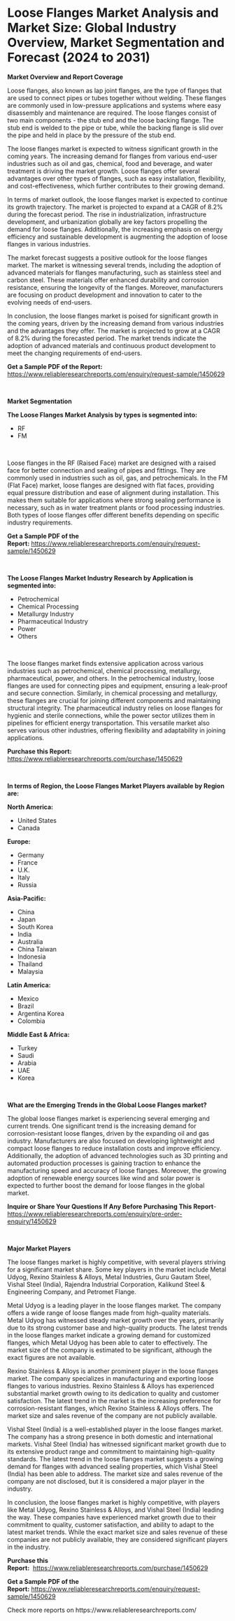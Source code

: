 <p><h1>Loose Flanges Market Analysis and Market Size: Global Industry Overview, Market Segmentation and Forecast (2024 to 2031)</h1></p><p><strong>Market Overview and Report Coverage</strong></p>
<p><p>Loose flanges, also known as lap joint flanges, are the type of flanges that are used to connect pipes or tubes together without welding. These flanges are commonly used in low-pressure applications and systems where easy disassembly and maintenance are required. The loose flanges consist of two main components - the stub end and the loose backing flange. The stub end is welded to the pipe or tube, while the backing flange is slid over the pipe and held in place by the pressure of the stub end.</p><p>The loose flanges market is expected to witness significant growth in the coming years. The increasing demand for flanges from various end-user industries such as oil and gas, chemical, food and beverage, and water treatment is driving the market growth. Loose flanges offer several advantages over other types of flanges, such as easy installation, flexibility, and cost-effectiveness, which further contributes to their growing demand.</p><p>In terms of market outlook, the loose flanges market is expected to continue its growth trajectory. The market is projected to expand at a CAGR of 8.2% during the forecast period. The rise in industrialization, infrastructure development, and urbanization globally are key factors propelling the demand for loose flanges. Additionally, the increasing emphasis on energy efficiency and sustainable development is augmenting the adoption of loose flanges in various industries.</p><p>The market forecast suggests a positive outlook for the loose flanges market. The market is witnessing several trends, including the adoption of advanced materials for flanges manufacturing, such as stainless steel and carbon steel. These materials offer enhanced durability and corrosion resistance, ensuring the longevity of the flanges. Moreover, manufacturers are focusing on product development and innovation to cater to the evolving needs of end-users.</p><p>In conclusion, the loose flanges market is poised for significant growth in the coming years, driven by the increasing demand from various industries and the advantages they offer. The market is projected to grow at a CAGR of 8.2% during the forecasted period. The market trends indicate the adoption of advanced materials and continuous product development to meet the changing requirements of end-users.</p></p>
<p><strong>Get a Sample PDF of the Report:</strong> <a href="https://www.reliableresearchreports.com/enquiry/request-sample/1450629">https://www.reliableresearchreports.com/enquiry/request-sample/1450629</a></p>
<p>&nbsp;</p>
<p><strong>Market Segmentation</strong></p>
<p><strong>The Loose Flanges Market Analysis by types is segmented into:</strong></p>
<p><ul><li>RF</li><li>FM</li></ul></p>
<p>&nbsp;</p>
<p><p>Loose flanges in the RF (Raised Face) market are designed with a raised face for better connection and sealing of pipes and fittings. They are commonly used in industries such as oil, gas, and petrochemicals. In the FM (Flat Face) market, loose flanges are designed with flat faces, providing equal pressure distribution and ease of alignment during installation. This makes them suitable for applications where strong sealing performance is necessary, such as in water treatment plants or food processing industries. Both types of loose flanges offer different benefits depending on specific industry requirements.</p></p>
<p><strong>Get a Sample PDF of the Report:</strong>&nbsp;<a href="https://www.reliableresearchreports.com/enquiry/request-sample/1450629">https://www.reliableresearchreports.com/enquiry/request-sample/1450629</a></p>
<p>&nbsp;</p>
<p><strong>The Loose Flanges Market Industry Research by Application is segmented into:</strong></p>
<p><ul><li>Petrochemical</li><li>Chemical Processing</li><li>Metallurgy Industry</li><li>Pharmaceutical Industry</li><li>Power</li><li>Others</li></ul></p>
<p>&nbsp;</p>
<p><p>The loose flanges market finds extensive application across various industries such as petrochemical, chemical processing, metallurgy, pharmaceutical, power, and others. In the petrochemical industry, loose flanges are used for connecting pipes and equipment, ensuring a leak-proof and secure connection. Similarly, in chemical processing and metallurgy, these flanges are crucial for joining different components and maintaining structural integrity. The pharmaceutical industry relies on loose flanges for hygienic and sterile connections, while the power sector utilizes them in pipelines for efficient energy transportation. This versatile market also serves various other industries, offering flexibility and adaptability in joining applications.</p></p>
<p><strong>Purchase this Report:</strong>&nbsp; <a href="https://www.reliableresearchreports.com/purchase/1450629">https://www.reliableresearchreports.com/purchase/1450629</a></p>
<p>&nbsp;</p>
<p><strong>In terms of Region, the Loose Flanges Market Players available by Region are:</strong></p>
<p>
    <p> <strong> North America: </strong>
        <ul>
            <li>United States</li>
            <li>Canada</li>
        </ul>
        </p> 
    <p> <strong> Europe: </strong>
        <ul>
            <li>Germany</li>
            <li>France</li>
            <li>U.K.</li>
            <li>Italy</li>
            <li>Russia</li>
        </ul>
        </p> 
    <p> <strong> Asia-Pacific: </strong>
        <ul>
            <li>China</li>
            <li>Japan</li>
            <li>South Korea</li>
            <li>India</li>
            <li>Australia</li>
            <li>China Taiwan</li>
            <li>Indonesia</li>
            <li>Thailand</li>
            <li>Malaysia</li>
        </ul>
        </p> 
    <p> <strong> Latin America: </strong>
        <ul>
            <li>Mexico</li>
            <li>Brazil</li>
            <li>Argentina Korea</li>
            <li>Colombia</li>
        </ul>
        </p> 
    <p> <strong> Middle East & Africa: </strong>
        <ul>
            <li>Turkey</li>
            <li>Saudi</li>
            <li>Arabia</li>
            <li>UAE</li>
            <li>Korea</li>
        </ul>
    </p>
    </p>
<p>&nbsp;</p>
<p><strong>What are the Emerging Trends in the Global Loose Flanges market?</strong></p>
<p><p>The global loose flanges market is experiencing several emerging and current trends. One significant trend is the increasing demand for corrosion-resistant loose flanges, driven by the expanding oil and gas industry. Manufacturers are also focused on developing lightweight and compact loose flanges to reduce installation costs and improve efficiency. Additionally, the adoption of advanced technologies such as 3D printing and automated production processes is gaining traction to enhance the manufacturing speed and accuracy of loose flanges. Moreover, the growing adoption of renewable energy sources like wind and solar power is expected to further boost the demand for loose flanges in the global market.</p></p>
<p><strong>Inquire or Share Your Questions If Any Before Purchasing This Report</strong>- <a href="https://www.reliableresearchreports.com/enquiry/pre-order-enquiry/1450629">https://www.reliableresearchreports.com/enquiry/pre-order-enquiry/1450629</a></p>
<p>&nbsp;</p>
<p><strong>Major Market Players</strong></p>
<p><p>The loose flanges market is highly competitive, with several players striving for a significant market share. Some key players in the market include Metal Udyog, Rexino Stainless & Alloys, Metal Industries, Guru Gautam Steel, Vishal Steel (India), Rajendra Industrial Corporation, Kalikund Steel & Engineering Company, and Petromet Flange. </p><p>Metal Udyog is a leading player in the loose flanges market. The company offers a wide range of loose flanges made from high-quality materials. Metal Udyog has witnessed steady market growth over the years, primarily due to its strong customer base and high-quality products. The latest trends in the loose flanges market indicate a growing demand for customized flanges, which Metal Udyog has been able to cater to effectively. The market size of the company is estimated to be significant, although the exact figures are not available.</p><p>Rexino Stainless & Alloys is another prominent player in the loose flanges market. The company specializes in manufacturing and exporting loose flanges to various industries. Rexino Stainless & Alloys has experienced substantial market growth owing to its dedication to quality and customer satisfaction. The latest trend in the market is the increasing preference for corrosion-resistant flanges, which Rexino Stainless & Alloys offers. The market size and sales revenue of the company are not publicly available.</p><p>Vishal Steel (India) is a well-established player in the loose flanges market. The company has a strong presence in both domestic and international markets. Vishal Steel (India) has witnessed significant market growth due to its extensive product range and commitment to maintaining high-quality standards. The latest trend in the loose flanges market suggests a growing demand for flanges with advanced sealing properties, which Vishal Steel (India) has been able to address. The market size and sales revenue of the company are not disclosed, but it is considered a major player in the industry.</p><p>In conclusion, the loose flanges market is highly competitive, with players like Metal Udyog, Rexino Stainless & Alloys, and Vishal Steel (India) leading the way. These companies have experienced market growth due to their commitment to quality, customer satisfaction, and ability to adapt to the latest market trends. While the exact market size and sales revenue of these companies are not publicly available, they are considered significant players in the industry.</p></p>
<p><strong>Purchase this Report:</strong>&nbsp;&nbsp;<a href="https://www.reliableresearchreports.com/purchase/1450629">https://www.reliableresearchreports.com/purchase/1450629</a></p>
<p></p>
<p><strong>Get a Sample PDF of the Report:</strong>&nbsp;<a href="https://www.reliableresearchreports.com/enquiry/request-sample/1450629">https://www.reliableresearchreports.com/enquiry/request-sample/1450629</a></p>
<p>Check more reports on https://www.reliableresearchreports.com/</p>